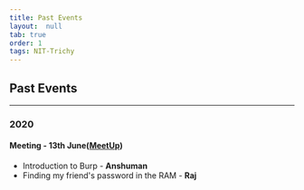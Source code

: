 ```yaml
---
title: Past Events
layout:  null
tab: true
order: 1
tags: NIT-Trichy
---
```


## Past Events
---
### 2020
#### Meeting - 13th June([MeetUp](https://www.meetup.com/OWASP-NIT-Tiruchirappalli-Student-Chapter/events/271269516/))
* Introduction to Burp - **Anshuman**
* Finding my friend's password in the RAM - **Raj**
   
       
